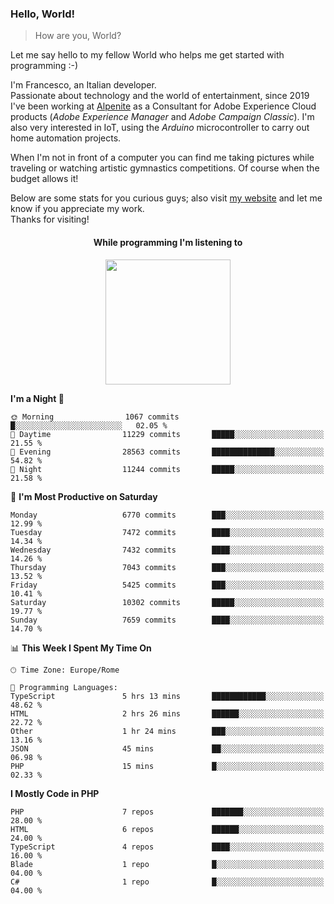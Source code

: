 ### Hello, World!

> How are you, World?

Let me say hello to my fellow World who helps me get started with programming :-)

I'm Francesco, an Italian developer.  
Passionate about technology and the world of entertainment, since 2019 I've been working at [Alpenite](https://www.alpenite.com) as a Consultant for Adobe Experience Cloud products (*Adobe Experience Manager* and *Adobe Campaign Classic*). I'm also very interested in IoT, using the *Arduino* microcontroller to carry out home automation projects.

When I'm not in front of a computer you can find me taking pictures while traveling or watching artistic gymnastics competitions. Of course when the budget allows it!

Below are some stats for you curious guys; also visit [my website](https://www.francescorega.eu) and let me know if you appreciate my work.  
Thanks for visiting!

<div align="center">
  <h4>While programming I'm listening to</h4>
  <a href="https://apps.francescorega.eu/now-playing/11147232609" target="_blank"><img src="https://apps.francescorega.eu/now-playing/11147232609" width="200"></a>
</div>

<!--START_SECTION:waka-->
**I'm a Night 🦉** 

```text
🌞 Morning                1067 commits        █░░░░░░░░░░░░░░░░░░░░░░░░   02.05 % 
🌆 Daytime                11229 commits       █████░░░░░░░░░░░░░░░░░░░░   21.55 % 
🌃 Evening                28563 commits       ██████████████░░░░░░░░░░░   54.82 % 
🌙 Night                  11244 commits       █████░░░░░░░░░░░░░░░░░░░░   21.58 % 
```
📅 **I'm Most Productive on Saturday** 

```text
Monday                   6770 commits        ███░░░░░░░░░░░░░░░░░░░░░░   12.99 % 
Tuesday                  7472 commits        ████░░░░░░░░░░░░░░░░░░░░░   14.34 % 
Wednesday                7432 commits        ████░░░░░░░░░░░░░░░░░░░░░   14.26 % 
Thursday                 7043 commits        ███░░░░░░░░░░░░░░░░░░░░░░   13.52 % 
Friday                   5425 commits        ███░░░░░░░░░░░░░░░░░░░░░░   10.41 % 
Saturday                 10302 commits       █████░░░░░░░░░░░░░░░░░░░░   19.77 % 
Sunday                   7659 commits        ████░░░░░░░░░░░░░░░░░░░░░   14.70 % 
```


📊 **This Week I Spent My Time On** 

```text
🕑︎ Time Zone: Europe/Rome

💬 Programming Languages: 
TypeScript               5 hrs 13 mins       ████████████░░░░░░░░░░░░░   48.62 % 
HTML                     2 hrs 26 mins       ██████░░░░░░░░░░░░░░░░░░░   22.72 % 
Other                    1 hr 24 mins        ███░░░░░░░░░░░░░░░░░░░░░░   13.16 % 
JSON                     45 mins             ██░░░░░░░░░░░░░░░░░░░░░░░   06.98 % 
PHP                      15 mins             █░░░░░░░░░░░░░░░░░░░░░░░░   02.33 % 
```

**I Mostly Code in PHP** 

```text
PHP                      7 repos             ███████░░░░░░░░░░░░░░░░░░   28.00 % 
HTML                     6 repos             ██████░░░░░░░░░░░░░░░░░░░   24.00 % 
TypeScript               4 repos             ████░░░░░░░░░░░░░░░░░░░░░   16.00 % 
Blade                    1 repo              █░░░░░░░░░░░░░░░░░░░░░░░░   04.00 % 
C#                       1 repo              █░░░░░░░░░░░░░░░░░░░░░░░░   04.00 % 
```




<!--END_SECTION:waka-->
